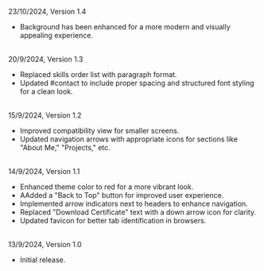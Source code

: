 23/10/2024, Version 1.4
- Background has been enhanced for a more modern and visually appealing experience.
<br><br>

20/9/2024, Version 1.3  
- Replaced skills order list with paragraph format.
- Updated #contact to include proper spacing and structured font styling for a clean look.
<br><br>

15/9/2024, Version 1.2  
- Improved compatibility view for smaller screens.
- Updated navigation arrows with appropriate icons for sections like "About Me," "Projects," etc.
<br><br>

14/9/2024, Version 1.1  
- Enhanced theme color to red for a more vibrant look.
- AAdded a "Back to Top" button for improved user experience.
- Implemented arrow indicators next to headers to enhance navigation.
- Replaced "Download Certificate" text with a down arrow icon for clarity.
- Updated favicon for better tab identification in browsers.
<br><br>

13/9/2024, Version 1.0  
- Initial release.
